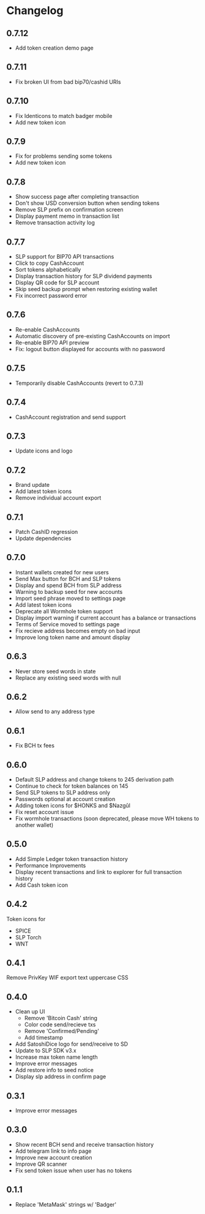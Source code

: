 # Changelog

## 0.7.12
- Add token creation demo page

## 0.7.11
- Fix broken UI from bad bip70/cashid URIs

## 0.7.10
- Fix Identicons to match badger mobile
- Add new token icon

## 0.7.9
- Fix for problems sending some tokens
- Add new token icon

## 0.7.8

- Show success page after completing transaction
- Don't show USD conversion button when sending tokens
- Remove SLP prefix on confirmation screen
- Display payment memo in transaction list
- Remove transaction activity log

## 0.7.7

- SLP support for BIP70 API transactions
- Click to copy CashAccount
- Sort tokens alphabetically
- Display transaction history for SLP dividend payments
- Display QR code for SLP account
- Skip seed backup prompt when restoring existing wallet
- Fix incorrect password error

## 0.7.6

- Re-enable CashAccounts
- Automatic discovery of pre-existing CashAccounts on import
- Re-enable BIP70 API preview
- Fix: logout button displayed for accounts with no password

## 0.7.5

- Temporarily disable CashAccounts (revert to 0.7.3)

## 0.7.4

- CashAccount registration and send support

## 0.7.3

- Update icons and logo

## 0.7.2

- Brand update
- Add latest token icons
- Remove individual account export

## 0.7.1

- Patch CashID regression
- Update dependencies

## 0.7.0

- Instant wallets created for new users
- Send Max button for BCH and SLP tokens
- Display and spend BCH from SLP address
- Warning to backup seed for new accounts
- Import seed phrase moved to settings page
- Add latest token icons
- Deprecate all Wormhole token support
- Display import warning if current account has a balance or transactions
- Terms of Service moved to settings page
- Fix recieve address becomes empty on bad input
- Improve long token name and amount display

## 0.6.3

- Never store seed words in state
- Replace any existing seed words with null

## 0.6.2

- Allow send to any address type

## 0.6.1

- Fix BCH tx fees

## 0.6.0

- Default SLP address and change tokens to 245 derivation path
- Continue to check for token balances on 145
- Send SLP tokens to SLP address only
- Passwords optional at account creation
- Adding token icons for $HONKS and $Nazgûl
- Fix reset account issue
- Fix wormhole transactions (soon deprecated, please move WH tokens to another wallet)

## 0.5.0

- Add Simple Ledger token transaction history
- Performance Improvements
- Display recent transactions and link to explorer for full transaction history
- Add Cash token icon

## 0.4.2

Token icons for

- SPICE
- SLP Torch
- WNT

## 0.4.1

Remove PrivKey WIF export text uppercase CSS

## 0.4.0

- Clean up UI
  - Remove 'Bitcoin Cash' string
  - Color code send/recieve txs
  - Remove 'Confirmed/Pending'
  - Add timestamp
- Add SatoshiDice logo for send/receive to SD
- Update to SLP SDK v3.x
- Increase max token name length
- Improve error messages
- Add restore info to seed notice
- Display slp address in confirm page

## 0.3.1

- Improve error messages

## 0.3.0

- Show recent BCH send and receive transaction history
- Add telegram link to info page
- Improve new account creation
- Improve QR scanner
- Fix send token issue when user has no tokens

## 0.1.1

- Replace 'MetaMask' strings w/ 'Badger'

